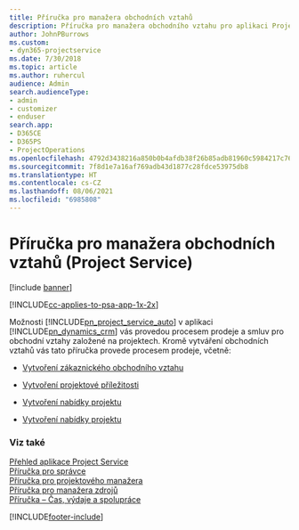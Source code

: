 ```yaml
---
title: Příručka pro manažera obchodních vztahů
description: Příručka pro manažera obchodního vztahu pro aplikaci Project Service, který vás provede procesem prodeje a smluv pro obchodní vztahy založené na projektech.
author: JohnPBurrows
ms.custom:
- dyn365-projectservice
ms.date: 7/30/2018
ms.topic: article
ms.author: ruhercul
audience: Admin
search.audienceType:
- admin
- customizer
- enduser
search.app:
- D365CE
- D365PS
- ProjectOperations
ms.openlocfilehash: 4792d3438216a850b0b4afdb38f26b85adb81960c5984217c76c9954ca36b884
ms.sourcegitcommit: 7f8d1e7a16af769adb43d1877c28fdce53975db8
ms.translationtype: HT
ms.contentlocale: cs-CZ
ms.lasthandoff: 08/06/2021
ms.locfileid: "6985808"
---
```

# <a name="account-manager-guide-project-service"></a>Příručka pro manažera obchodních vztahů (Project Service)

[!include [banner](../includes/psa-now-project-operations.md)]

[!INCLUDE[cc-applies-to-psa-app-1x-2x](../includes/cc-applies-to-psa-app-1x-2x.md)]

Možnosti [!INCLUDE[pn_project_service_auto](../includes/pn-project-service-auto.md)] v aplikaci [!INCLUDE[pn_dynamics_crm](../includes/pn-dynamics-crm.md)] vás provedou procesem prodeje a smluv pro obchodní vztahy založené na projektech. Kromě vytváření obchodních vztahů vás tato příručka provede procesem prodeje, včetně:  
  
-   [Vytvoření zákaznického obchodního vztahu](../psa/create-customer-account.md)  
  
-   [Vytvoření projektové příležitosti](../psa/create-project-opportunity.md)  
  
-   [Vytvoření nabídky projektu](../psa/create-project-quote.md)  
  
-   [Vytvoření nabídky projektu](../psa/create-project-contract.md)  
  
  
### <a name="see-also"></a>Viz také  
 [Přehled aplikace Project Service](../psa/overview.md)   
 [Příručka pro správce](../psa/admin-guide.md)   
 [Příručka pro projektového manažera](../psa/project-manager-guide.md)   
 [Příručka pro manažera zdrojů](../psa/resource-manager-guide.md)   
 [Příručka – Čas, výdaje a spolupráce](../psa/time-expense-collaboration-guide.md)


[!INCLUDE[footer-include](../includes/footer-banner.md)]